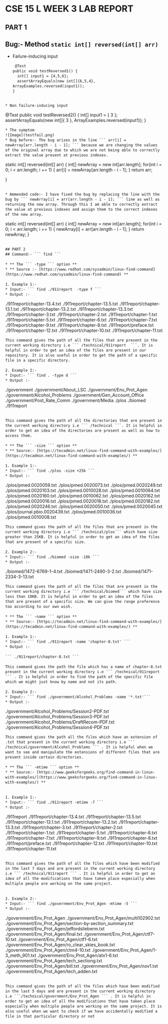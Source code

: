 # CSE 15 L WEEK 3 LAB REPORT 

## PART 1 

## Bug:- Method ``` static int[] reversed(int[] arr) ```

* Failure-inducing input
  
  ```
   @Test
  public void testReversed1() {
    int[] input1 = {4,5,6};
    assertArrayEquals(new int[]{6,5,4}, ArrayExamples.reversed(input1));
  } 
```

* Non failure-inducing input

```
@Test 
public void testReversed2() {
    int[] input1 = { 3 };
    assertArrayEquals(new int[]{ 3 }, ArrayExamples.reversed(input1));
}
 ```
* The symptom
![Image](testfail.png)
* Bug before:- The bug arises in the line ``` arr[i] = newArray[arr.length - i - 1]; ``` because we are changing the values of the original array due to which we are not being able to correctly extract the value present at previous indexes.
```
static int[] reversed(int[] arr) {
    int[] newArray = new int[arr.length];
    for(int i = 0; i < arr.length; i += 1) {
      arr[i] = newArray[arr.length - i - 1];
    }
    return arr;
    
  }
```

* Ammended code:- I have fixed the bug by replacing the line with the bug by ``` newArray[i] = arr[arr.length - i - 1]; ``` line as well as returning the new array. Through this I am able to correctly extract the value at previous indexes and assign them to the correct indexes of the new array.
```
static int[] reversed(int[] arr) {
    int[] newArray = new int[arr.length];
    for(int i = 0; i < arr.length; i += 1) {
      newArray[i] = arr[arr.length - i - 1];
    }
    return newArray;
  }
```

## PART 2
## Command:- ``` find ```

* ** The ``` -type ``` option **
* ** Source :- [https://www.redhat.com/sysadmin/linux-find-command](https://www.redhat.com/sysadmin/linux-find-command) **

1. Example 1:-
* Input:- ``` find ./911report  -type f ```
* Output :-

```
./911report/chapter-13.4.txt
./911report/chapter-13.5.txt
./911report/chapter-13.1.txt
./911report/chapter-13.2.txt
./911report/chapter-13.3.txt
./911report/chapter-3.txt
./911report/chapter-2.txt
./911report/chapter-1.txt
./911report/chapter-5.txt
./911report/chapter-6.txt
./911report/chapter-7.txt
./911report/chapter-9.txt
./911report/chapter-8.txt
./911report/preface.txt
./911report/chapter-12.txt
./911report/chapter-10.txt
./911report/chapter-11.txt

```
This command gives the path of all the files that are present in the current working directory i.e ``` /technical/911report  ```. It is helpful in order to get an idea of the files are present in our repository. It is also useful in order to get the path of a specific file in a specific directory. 

2. Example 2:-
* Input:- ``` find . -type d ```
* Output :-

```
./government
./government/About_LSC
./government/Env_Prot_Agen
./government/Alcohol_Problems
./government/Gen_Account_Office
./government/Post_Rate_Comm
./government/Media
./plos
./biomed
./911report

```
  
This command gives the path of all the directories that are present in the current working directory i.e ``` /technical ```. It is helpful in order to get an idea of the directories are present as well as how to access them.

* ** The ``` -size ``` option **
* ** Source:- [https://tecadmin.net/linux-find-command-with-examples/](https://tecadmin.net/linux-find-command-with-examples/) ** 

1. Example 1:-
* Input:- ``` find ./plos -size +25k ```
* Output :-

```
./plos/pmed.0020059.txt
./plos/pmed.0020073.txt
./plos/pmed.0020249.txt
./plos/pmed.0020103.txt
./plos/pmed.0010028.txt
./plos/pmed.0010064.txt
./plos/pmed.0020160.txt
./plos/pmed.0010062.txt
./plos/pmed.0020162.txt
./plos/pmed.0020016.txt
./plos/pmed.0020018.txt
./plos/pmed.0020182.txt
./plos/pmed.0020246.txt
./plos/pmed.0020050.txt
./plos/pmed.0020045.txt
./plos/journal.pbio.0020439.txt
./plos/pmed.0010036.txt
./plos/pmed.0010008.txt
```
This command gives the path of all the files that are present in the current working directory i.e ``` /technical/plos``` which have size greater than 25KB. It is helpful in order to get an idea of the files that are present of a specific size.

2. Example 2:-
* Input:- ``` find ./biomed -size -10k ```
* Output :-

```
./biomed/1472-6769-1-4.txt
./biomed/1471-2490-3-2.txt
./biomed/1471-2334-3-13.txt

```
This command gives the path of all the files that are present in the current working directory i.e ``` /technical/biomed``` which have size less than 10KB. It is helpful in order to get an idea of the files that are present of a specific size. We can give the range preference too according to our own wish.

* ** The ``` -name ``` option **
* ** Source:- [https://tecadmin.net/linux-find-command-with-examples/](https://tecadmin.net/linux-find-command-with-examples/) **

1. Example 1:-
* Input:- ``` find ./911report -name 'chapter-8.txt' ```
* Output :-

``` ./911report/chapter-8.txt ```

This command gives the path the file which has a name of chapter-8.txt present in the current working directory i.e ``` /technical/911report ``` . It is helpful in order to find the path of the specific file which we might just know by name and not its path.

2. Example 2:-
* Input:- ``` find ./government/Alcohol_Problems -name '*.txt'```
* Output :-

```
./government/Alcohol_Problems/Session2-PDF.txt
./government/Alcohol_Problems/Session3-PDF.txt
./government/Alcohol_Problems/DraftRecom-PDF.txt
./government/Alcohol_Problems/Session4-PDF.txt

```
This command gives the path all the files which have an extension of .txt that present in the current working directory i.e ``` /technical/government/Alcohol_Problems ``` . It is helpful when we want to see and manipulate the extensions of different files that are present inside certain directories.

* ** The ``` -mtime ``` option **
* ** Source:- [https://www.geeksforgeeks.org/find-command-in-linux-with-examples/](https://www.geeksforgeeks.org/find-command-in-linux-with-examples/) **


1. Example 1:-
* Input:- ``` find ./911report -mtime -7 ```
* Output :-

```
./911report
./911report/chapter-13.4.txt
./911report/chapter-13.5.txt
./911report/chapter-13.1.txt
./911report/chapter-13.2.txt
./911report/chapter-13.3.txt
./911report/chapter-3.txt
./911report/chapter-2.txt
./911report/chapter-1.txt
./911report/chapter-5.txt
./911report/chapter-6.txt
./911report/chapter-7.txt
./911report/chapter-9.txt
./911report/chapter-8.txt
./911report/preface.txt
./911report/chapter-12.txt
./911report/chapter-10.txt
./911report/chapter-11.txt

```

This command gives the path of all the files which have been modified in the last 7 days and are present in the current working directory i.e ``` /technical/911report ``` . It is helpful in order to get an idea of all the modifications that have taken place especially when multiple people are working on the same project.


2. Example 2:-
* Input:- ``` find ./government/Env_Prot_Agen -mtime -5 ```
* Output :-

```
./government/Env_Prot_Agen
./government/Env_Prot_Agen/multi102902.txt
./government/Env_Prot_Agen/section-by-section_summary.txt
./government/Env_Prot_Agen/jeffordslieberm.txt
./government/Env_Prot_Agen/final.txt
./government/Env_Prot_Agen/ctf7-10.txt
./government/Env_Prot_Agen/ctf1-6.txt
./government/Env_Prot_Agen/ro_clear_skies_book.txt
./government/Env_Prot_Agen/ctm4-10.txt
./government/Env_Prot_Agen/1-3_meth_901.txt
./government/Env_Prot_Agen/atx1-6.txt
./government/Env_Prot_Agen/tech_sectiong.txt
./government/Env_Prot_Agen/bill.txt
./government/Env_Prot_Agen/nov1.txt
./government/Env_Prot_Agen/tech_adden.txt

```

This command gives the path of all the files which have been modified in the last 5 days and are present in the current working directory i.e ```/technical/government/Env_Prot_Agen ``` . It is helpful in order to get an idea of all the modifications that have taken place especially when multiple people are working on the same project. It is also useful when we want to check if we have accidentally modified a file in that particular directory or not 







